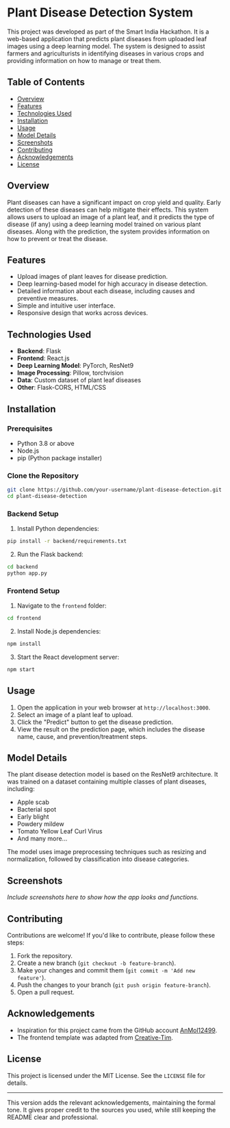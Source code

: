 # Plant Disease Detection System

This project was developed as part of the Smart India Hackathon. It is a web-based application that predicts plant diseases from uploaded leaf images using a deep learning model. The system is designed to assist farmers and agriculturists in identifying diseases in various crops and providing information on how to manage or treat them.

## Table of Contents

- [Overview](#overview)
- [Features](#features)
- [Technologies Used](#technologies-used)
- [Installation](#installation)
- [Usage](#usage)
- [Model Details](#model-details)
- [Screenshots](#screenshots)
- [Contributing](#contributing)
- [Acknowledgements](#acknowledgements)
- [License](#license)

## Overview

Plant diseases can have a significant impact on crop yield and quality. Early detection of these diseases can help mitigate their effects. This system allows users to upload an image of a plant leaf, and it predicts the type of disease (if any) using a deep learning model trained on various plant diseases. Along with the prediction, the system provides information on how to prevent or treat the disease.

## Features

- Upload images of plant leaves for disease prediction.
- Deep learning-based model for high accuracy in disease detection.
- Detailed information about each disease, including causes and preventive measures.
- Simple and intuitive user interface.
- Responsive design that works across devices.

## Technologies Used

- **Backend**: Flask
- **Frontend**: React.js
- **Deep Learning Model**: PyTorch, ResNet9
- **Image Processing**: Pillow, torchvision
- **Data**: Custom dataset of plant leaf diseases
- **Other**: Flask-CORS, HTML/CSS

## Installation

### Prerequisites

- Python 3.8 or above
- Node.js
- pip (Python package installer)

### Clone the Repository

```bash
git clone https://github.com/your-username/plant-disease-detection.git
cd plant-disease-detection
```

### Backend Setup

1. Install Python dependencies:

```bash
pip install -r backend/requirements.txt
```

2. Run the Flask backend:

```bash
cd backend
python app.py
```

### Frontend Setup

1. Navigate to the `frontend` folder:

```bash
cd frontend
```

2. Install Node.js dependencies:

```bash
npm install
```

3. Start the React development server:

```bash
npm start
```

## Usage

1. Open the application in your web browser at `http://localhost:3000`.
2. Select an image of a plant leaf to upload.
3. Click the "Predict" button to get the disease prediction.
4. View the result on the prediction page, which includes the disease name, cause, and prevention/treatment steps.

## Model Details

The plant disease detection model is based on the ResNet9 architecture. It was trained on a dataset containing multiple classes of plant diseases, including:

- Apple scab
- Bacterial spot
- Early blight
- Powdery mildew
- Tomato Yellow Leaf Curl Virus
- And many more...

The model uses image preprocessing techniques such as resizing and normalization, followed by classification into disease categories.

## Screenshots

*Include screenshots here to show how the app looks and functions.*

## Contributing

Contributions are welcome! If you'd like to contribute, please follow these steps:

1. Fork the repository.
2. Create a new branch (`git checkout -b feature-branch`).
3. Make your changes and commit them (`git commit -m 'Add new feature'`).
4. Push the changes to your branch (`git push origin feature-branch`).
5. Open a pull request.

## Acknowledgements

- Inspiration for this project came from the GitHub account [AnMol12499](https://github.com/AnMol12499).
- The frontend template was adapted from [Creative-Tim](https://www.creative-tim.com/).

## License

This project is licensed under the MIT License. See the `LICENSE` file for details.

---

This version adds the relevant acknowledgements, maintaining the formal tone. It gives proper credit to the sources you used, while still keeping the README clear and professional.
